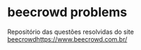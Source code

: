 # beecrowd problems
Repositório das questões resolvidas do site [beecrowd](https://www.beecrowd.com.br/)https://www.beecrowd.com.br/
